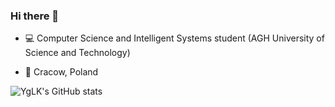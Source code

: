 ### Hi there 👋

<!-- - 💾 Currently working on [Meshi project](https://github.com/AGH-Narzedzia-Informatyczne/meshi) -->
  
- 💻 Computer Science and Intelligent Systems student (AGH University of Science and Technology)

- 📌 Cracow, Poland

<!-- - View my [English CV](https://github.com/YgLK/YgLK/blob/main/Jszpunar-Resume%20ENG.pdf) / [Polish CV](https://github.com/YgLK/YgLK/blob/main/Jszpunar-Resume%20PL.pdf)-->
<!-- - 💬 Feel free to ask me about anything! -->

<!-- [My GitHub Page](https://yglk.github.io/)
 -->

![YgLK's GitHub stats](https://github-readme-stats.vercel.app/api?username=YgLK&show_icons=true&theme=vue)


<!--
**YgLK/YgLK** is a ✨ _special_ ✨ repository because its `README.md` (this file) appears on your GitHub profile.

Here are some ideas to get you started:

- 🔭 I’m currently working on ...
- 🌱 I’m currently learning Math
- 👯 I’m looking to collaborate on ...
- 🤔 I’m looking for help with ...
- 💬 Ask me about ...
- 📫 How to reach me: ...
- 😄 Pronouns: ...
- ⚡ Fun fact: ...
-->
<!-- [Fork SkyAR repository](https://github.com/YgLK/SkyAR) -->
